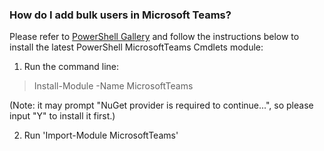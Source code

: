 ### How do I add bulk users in Microsoft Teams?
Please refer to [PowerShell Gallery](https://www.powershellgallery.com/packages/MicrosoftTeams/) and follow the instructions below to install the latest PowerShell MicrosoftTeams Cmdlets module:
1. Run the command line:
  > Install-Module -Name MicrosoftTeams

(Note: it may prompt "NuGet provider is required to continue...", so please input "Y" to install it first.)

2. Run 'Import-Module MicrosoftTeams'
